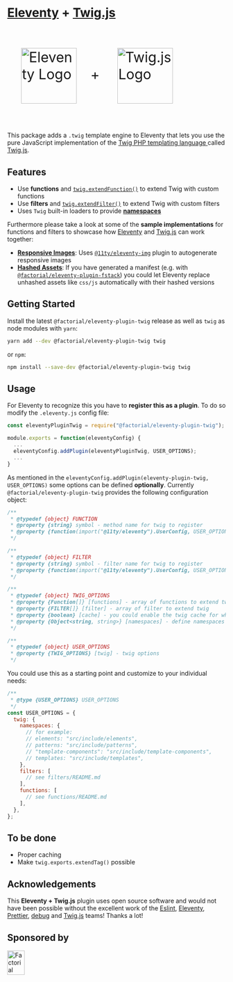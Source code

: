 # [Eleventy](https://www.11ty.dev) + [Twig.js](https://github.com/twigjs/twig.js/)

<p style="font-size: 2rem">
<img
  style="margin:2rem; width:8rem; height:8rem;"
  align="center"
  width="128"
  height="128"
  alt="Eleventy Logo"
  src="https://camo.githubusercontent.com/124e337fb005b0e70eb3758b431b051eaf5419b3a709062fbcce6d661a6ea116/68747470733a2f2f7777772e313174792e6465762f696d672f6c6f676f2d6769746875622e737667">+
<img
  style="margin:2rem; width:8rem; height:8rem;"
  align="center"
  width="128"
  height="128"
  alt="Twig.js Logo"
  src="https://user-images.githubusercontent.com/3282350/29336704-ab1be05c-81dc-11e7-92e5-cf11cca7b344.png">
</p>

This package adds a `.twig` template engine to Eleventy that lets you use the pure JavaScript implementation of the [Twig PHP templating language ](http://twig.sensiolabs.org/) called [Twig.js](https://github.com/twigjs/twig.js/).

## Features

- Use **functions** and [`twig.extendFunction()`](https://twig.symfony.com/doc/2.x/advanced.html#functions) to extend Twig with custom functions
- Use **filters** and [`twig.extendFilter()`](https://twig.symfony.com/doc/2.x/advanced.html#filters) to extend Twig with custom filters
- Uses `Twig` built-in loaders to provide **[namespaces](https://twig.symfony.com/doc/3.x/api.html#built-in-loaders)**

Furthermore please take a look at some of the **sample implementations** for functions and filters to showcase how [Eleventy](https://www.11ty.dev/docs/credits/) and [Twig.js](https://github.com/twigjs/twig.js/) can work together:

- **[Responsive Images](lib/functions/README.md)**: Uses [`@11ty/eleventy-img`](https://github.com/11ty/eleventy-img) plugin to autogenerate responsive images
- **[Hashed Assets](lib/functions/README.md)**: If you have generated a manifest (e.g. with [`@factorial/eleventy-plugin-fstack`](https://github.com/factorial-io/eleventy-plugin-fstack)) you could let Eleventy replace unhashed assets like `css/js` automatically with their hashed versions

## Getting Started

Install the latest `@factorial/eleventy-plugin-twig` release as well as `twig` as node modules with `yarn`:

```sh
yarn add --dev @factorial/eleventy-plugin-twig twig
```

or `npm`:

```sh
npm install --save-dev @factorial/eleventy-plugin-twig twig
```

## Usage

For Eleventy to recognize this you have to **register this as a plugin**. To do so modify the `.eleventy.js` config file:

```js
const eleventyPluginTwig = require("@factorial/eleventy-plugin-twig");

module.exports = function(eleventyConfig) {
  ...
  eleventyConfig.addPlugin(eleventyPluginTwig, USER_OPTIONS);
  ...
}
```

As mentioned in the `eleventyConfig.addPlugin(eleventy-plugin-twig, USER_OPTIONS)` some options can be defined **optionally**. Currently `@factorial/eleventy-plugin-twig` provides the following configuration object:

```js
/**
 * @typedef {object} FUNCTION
 * @property {string} symbol - method name for twig to register
 * @property {function(import("@11ty/eleventy").UserConfig, USER_OPTIONS, ...* ):any} callback - callback which is called by twig
 */

/**
 * @typedef {object} FILTER
 * @property {string} symbol - filter name for twig to register
 * @property {function(import("@11ty/eleventy").UserConfig, USER_OPTIONS, ...* ):any} callback - callback which is invoked by the filter
 */

/**
 * @typedef {object} TWIG_OPTIONS
 * @property {Function[]} [functions] - array of functions to extend twig
 * @property {FILTER[]} [filter] - array of filter to extend twig
 * @property {boolean} [cache] - you could enable the twig cache for whatever reasons here
 * @property {Object<string, string>} [namespaces] - define namespaces to include/extend templates more easily by "@name"
 */

/**
 * @typedef {object} USER_OPTIONS
 * @property {TWIG_OPTIONS} [twig] - twig options
 */
```

You could use this as a starting point and customize to your individual needs:

```js
/**
 * @type {USER_OPTIONS} USER_OPTIONS
 */
const USER_OPTIONS = {
  twig: {
    namespaces: {
      // for example:
      // elements: "src/include/elements",
      // patterns: "src/include/patterns",
      // "template-components": "src/include/template-components",
      // templates: "src/include/templates",
    },
    filters: [
      // see filters/README.md
    ],
    functions: [
      // see functions/README.md
    ],
  },
};
```

## To be done

- Proper caching
- Make `twig.exports.extendTag()` possible

## Acknowledgements

This **Eleventy + Twig.js** plugin uses open source software and would not have been possible without the excellent work of the [Eslint](https://babeljs.io/team), [Eleventy](https://www.11ty.dev/docs/credits/), [Prettier](https://unifiedjs.com/community/member/), [debug](https://github.com/debug-js/debug) and [Twig.js](https://github.com/twigjs/twig.js/) teams! Thanks a lot!

## Sponsored by

<a href="https://factorial.io"><img src="https://logo.factorial.io/color.png" width="40" height="56" alt="Factorial"></a>
